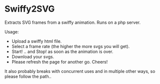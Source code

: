 # Swiffy2SVG #

Extracts SVG frames from a swiffy animation.
Runs on a php server.

Usage:

* Upload a swiffy html file.
* Select a frame rate (the higher the more svgs you will get).
* Start! .. and Stop! as soon as the animation is over.
* Download your svgs.
* Please refresh the page for another go. Cheers!

It also probably breaks with concurrent uses and in multiple other ways, so please follow the path..

